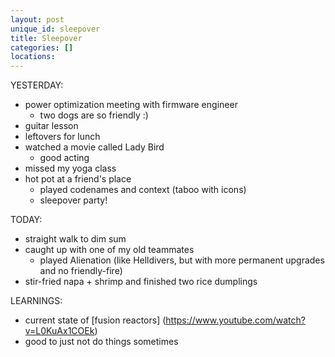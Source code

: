 ```yaml
---
layout: post
unique_id: sleepover
title: Sleepover
categories: []
locations: 
---
```


YESTERDAY:
* power optimization meeting with firmware engineer
  * two dogs are so friendly :)
* guitar lesson
* leftovers for lunch
* watched a movie called Lady Bird
  * good acting
* missed my yoga class
* hot pot at a friend's place
  * played codenames and context (taboo with icons)
  * sleepover party!

TODAY:
* straight walk to dim sum
* caught up with one of my old teammates
  * played Alienation (like Helldivers, but with more permanent upgrades and no friendly-fire)
* stir-fried napa + shrimp and finished two rice dumplings

LEARNINGS:
* current state of [fusion reactors] (https://www.youtube.com/watch?v=L0KuAx1COEk)
* good to just not do things sometimes
